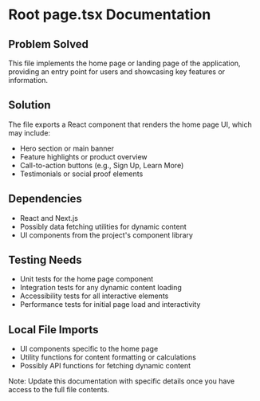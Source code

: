 # Root page.tsx Documentation

## Problem Solved
This file implements the home page or landing page of the application, providing an entry point for users and showcasing key features or information.

## Solution
The file exports a React component that renders the home page UI, which may include:
- Hero section or main banner
- Feature highlights or product overview
- Call-to-action buttons (e.g., Sign Up, Learn More)
- Testimonials or social proof elements

## Dependencies
- React and Next.js
- Possibly data fetching utilities for dynamic content
- UI components from the project's component library

## Testing Needs
- Unit tests for the home page component
- Integration tests for any dynamic content loading
- Accessibility tests for all interactive elements
- Performance tests for initial page load and interactivity

## Local File Imports
- UI components specific to the home page
- Utility functions for content formatting or calculations
- Possibly API functions for fetching dynamic content

Note: Update this documentation with specific details once you have access to the full file contents.